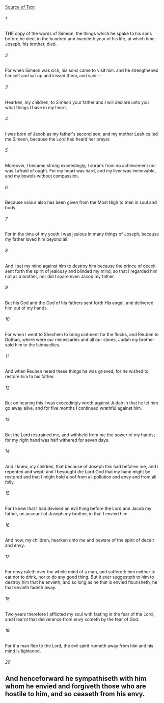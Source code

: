 [Source of Text](https://github.com/scrollmapper/bible_databases_deuterocanonical)

###### 1
THE copy of the words of Simeon, the things which he spake to his sons before he died, in the hundred and twentieth year of his life, at which time Joseph, his brother, died.

###### 2
For when Simeon was sick, his sons came to visit him. and he strengthened himself and sat up and kissed them, and said:--

###### 3
Hearken, my children, to Simeon your father and I will declare unto you what things I have in my heart.

###### 4
I was born of Jacob as my father's second son; and my mother Leah called me Simeon, because the Lord had heard her prayer.

###### 5
Moreover, I became strong exceedingly; I shrank from no achievement nor was I afraid of ought. For my heart was hard, and my liver was immovable, and my bowels without compassion.

###### 6
Because valour also has been given from the Most High to men in soul and body.

###### 7
For in the time of my youth I was jealous in many things of Joseph, because my father loved him beyond all.

###### 8
And I set my mind against him to destroy him because the prince of deceit sent forth the spirit of jealousy and blinded my mind, so that I regarded him not as a brother, nor did I spare even Jacob my father.

###### 9
But his God and the God of his fathers sent forth His angel, and delivered him out of my hands.

###### 10
For when I went to Shechem to bring ointment for the flocks, and Reuben to Dothan, where were our necessaries and all our stores, Judah my brother sold him to the Ishmaelites.

###### 11
And when Reuben heard these things he was grieved, for he wished to restore him to his father.

###### 12
But on hearing this I was exceedingly wroth against Judah in that he let him go away alive, and for five months I continued wrathful against him.

###### 13
But the Lord restrained me, and withheld from me the power of my hands; for my right hand was half withered for seven days.

###### 14
And I knew, my children, that because of Joseph this had befallen me, and I repented and wept; and I besought the Lord God that my hand might be restored and that I might hold aloof from all pollution and envy and from all folly.

###### 15
For I knew that I had devised an evil thing before the Lord and Jacob my father, on account of Joseph my brother, in that I envied him.

###### 16
And now, my children, hearken unto me and beware of the spirit of deceit and envy.

###### 17
For envy ruleth over the whole mind of a man, and suffereth him neither to eat nor to drink, nor to do any good thing. But it ever suggesteth to him to destroy him that he envieth; and so long as he that is envied flourisheth, he that envieth fadeth away.

###### 18
Two years therefore I afflicted my soul with fasting in the fear of the Lord, and I learnt that deliverance from envy cometh by the fear of God.

###### 19
For if a man flee to the Lord, the evil spirit runneth away from him and his mind is lightened.

###### 20
And henceforward he sympathiseth with him whom he envied and forgiveth those who are hostile to him, and so ceaseth from his envy.
---
